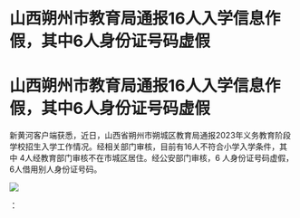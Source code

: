 # 山西朔州市教育局通报16人入学信息作假，其中6人身份证号码虚假

# 山西朔州市教育局通报16人入学信息作假，其中6人身份证号码虚假

新黄河客户端获悉，近日，山西省朔州市朔城区教育局通报2023年义务教育阶段学校招生入学工作情况。经相关部门审核，目前有16人不符合小学入学条件，其中
4人经教育部门审核不在市城区居住。经公安部门审核，6 人身份证号码虚假，6人借用别人身份证号码。

![](https://inews.gtimg.com/news_bt/Onwn7jzDRNOlBITSnKelKZfC4IDJMjWCVghuN1KGRNHeQAA/1000)

：

